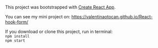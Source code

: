 This project was bootstrapped with [Create React App](https://github.com/facebook/create-react-app).

You can see my mini project on: https://valentinaotocan.github.io/React-hook-form/

If you download or clone this project, run in terminal:
<br>
`npm install`
<br>
`npm start`





